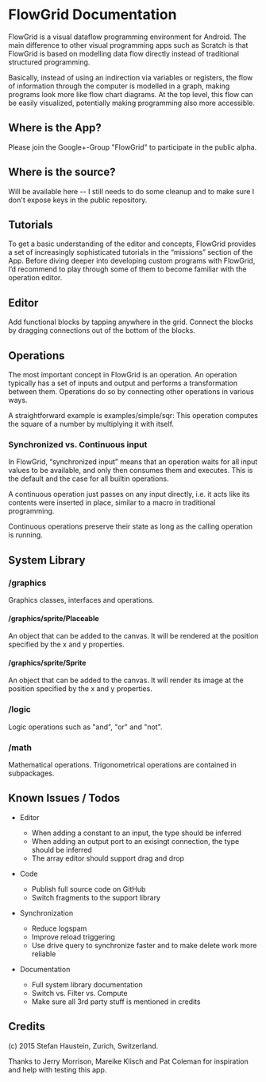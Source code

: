 # FlowGrid Documentation

FlowGrid is a visual dataflow programming environment for Android. The main difference to other
visual programming apps such as Scratch is that FlowGrid is based on modelling data flow directly
instead of traditional structured programming.

Basically, instead of using an indirection via variables or registers, the flow of information
through the computer is modelled in a graph, making programs look more like flow chart diagrams.
At the top level, this flow can be easily visualized, potentially making programming also more
accessible.


## Where is the App?


Please join the Google+-Group "FlowGrid" to participate in the public alpha.


## Where is the source?

Will be available here -- I still needs to do some cleanup and to make sure I don't expose
keys in the public repository.


## Tutorials

To get a basic understanding of the editor and concepts, FlowGrid provides a set of increasingly
sophisticated tutorials in the “missions” section of the App. Before diving deeper into developing
custom programs with FlowGrid, I’d recommend to play through some of them to become familiar with
the operation editor.


## Editor

Add functional blocks by tapping anywhere in the grid. Connect the blocks by dragging connections
out of the bottom of the blocks.


## Operations

The most important concept in FlowGrid is an operation. An operation typically has a set of inputs
and output and performs a transformation between them. Operations do so by connecting other
operations in various ways.

A straightforward example is examples/simple/sqr: This operation
computes the square of a number by multiplying it with itself.


### Synchronized vs. Continuous input

In FlowGrid, “synchronized input” means that an operation waits for all input values to be
available, and only then consumes them and executes. This is the default and the case for all
builtin operations.

A continuous operation just passes on any input directly, i.e. it acts like its contents were
inserted in place, similar to a macro in traditional programming.

Continuous operations preserve their state as long as the calling operation is running.


## System Library


### /graphics

Graphics classes, interfaces and operations.


#### /graphics/sprite/Placeable

An object that can be added to the canvas. It will be rendered at the position specified
by the x and y properties.


#### /graphics/sprite/Sprite

An object that can be added to the canvas. It will render its image at the position 
specified by the x and y properties.


### /logic

Logic operations such as "and", "or" and "not".


### /math

Mathematical operations. Trigonometrical operations are contained in subpackages.


## Known Issues / Todos

- Editor
  - When adding a constant to an input, the type should be inferred
  - When adding an output port to an exisingt connection, the type should be inferred
  - The array editor should support drag and drop

- Code
  - Publish full source code on GitHub
  - Switch fragments to the support library

- Synchronization
  - Reduce logspam
  - Improve reload triggering
  - Use drive query to synchronize faster and to make delete work more reliable

- Documentation
  - Full system library documentation
  - Switch vs. Filter vs. Compute
  - Make sure all 3rd party stuff is mentioned in credits


## Credits

(c) 2015 Stefan Haustein, Zurich, Switzerland.

Thanks to Jerry Morrison, Mareike Klisch and Pat Coleman for inspiration
and help with testing this app.
